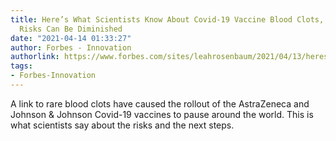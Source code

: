 ```yaml
---
title: Here’s What Scientists Know About Covid-19 Vaccine Blood Clots, And How The
  Risks Can Be Diminished
date: "2021-04-14 01:33:27"
author: Forbes - Innovation
authorlink: https://www.forbes.com/sites/leahrosenbaum/2021/04/13/heres-what-scientists-know-about-covid-19-vaccine-blood-clots-and-how-the-risks-can-be-diminished/
tags:
- Forbes-Innovation
---
```

A link to rare blood clots have caused the rollout of the AstraZeneca and Johnson & Johnson Covid-19 vaccines to pause around the world. This is what scientists say about the risks and the next steps.